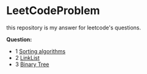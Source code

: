 # LeetCodeProblem
this repository is my answer for leetcode's questions.


**Question:**

* 1 [Sorting algorithms](./CodePractice/1_认识复杂度和简单排序算法.md)
* 2 [LinkList](./CodePractice/链表.md)
* 3 [Binary Tree](./CodePractice/3.二叉树.md)

